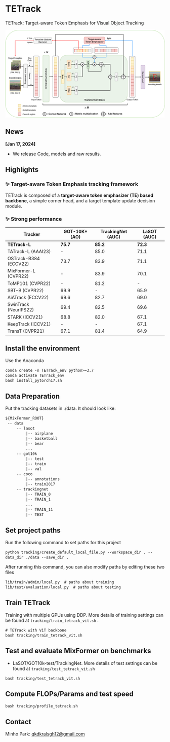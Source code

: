 # TETrack

TETrack: Target-aware Token Emphasis for Visual Object Tracking

![TETrack_Framework](tracking/TETrack_network.png)

## News

**[Jan 17, 2024]**

- We release Code, models and raw results.


## Highlights
### :sparkles: Target-aware Token Emphasis tracking framework
TETrack is composed of a **target-aware token emphasizer (TE) based backbone**, a simple corner head, and a target template update decision module.


### :sparkles: Strong performance
| Tracker | GOT-10K* (AO)| TrackingNet (AUC)| LaSOT (AUC)|
|---|---|---|---|
|**TETrack-L**|**75.7**|**85.2**|**72.3**|
|TATrack-L (AAAI23)|-|85.0|71.1|
|OSTrack-B384 (ECCV22)|73.7|83.9|71.1|
|MixFormer-L (CVPR22)|-|83.9|70.1|
|ToMP101 (CVPR22)|-|81.2|-|67.6|
|SBT-B (CVPR22)|69.9|-|65.9|
|AiATrack (ECCV22)|69.6|82.7|69.0|
|SwinTrack (NeurIPS22)|69.4|82.5|69.6|
|STARK (ICCV21)|68.8|82.0|67.1|
|KeepTrack (ICCV21)|-|-|67.1|
|TransT (CVPR21)|67.1|81.4|64.9|

## Install the environment
Use the Anaconda
```
conda create -n TETrack_env python>=3.7
conda activate TETrack_env
bash install_pytorch17.sh
```

## Data Preparation
Put the tracking datasets in ./data. It should look like:
   ```
   ${MixFormer_ROOT}
    -- data
        -- lasot
            |-- airplane
            |-- basketball
            |-- bear
            ...
        -- got10k
            |-- test
            |-- train
            |-- val
        -- coco
            |-- annotations
            |-- train2017
        -- trackingnet
            |-- TRAIN_0
            |-- TRAIN_1
            ...
            |-- TRAIN_11
            |-- TEST
   ```
## Set project paths
Run the following command to set paths for this project
```
python tracking/create_default_local_file.py --workspace_dir . --data_dir ./data --save_dir .
```
After running this command, you can also modify paths by editing these two files
```
lib/train/admin/local.py  # paths about training
lib/test/evaluation/local.py  # paths about testing
```

## Train TETrack
Training with multiple GPUs using DDP. More details of 
training settings can be found at ```tracking/train_tetrack_vit.sh``` .
```
# TETrack with ViT backbone
bash tracking/train_tetrack_vit.sh
```

## Test and evaluate MixFormer on benchmarks

- LaSOT/GOT10k-test/TrackingNet. More details of 
test settings can be found at ```tracking/test_tetrack_vit.sh```
```
bash tracking/test_tetrack_vit.sh
```

## Compute FLOPs/Params and test speed
```
bash tracking/profile_tetrack.sh
```

## Contact
Minho Park: qkdkralsgh12@gmail.com 

